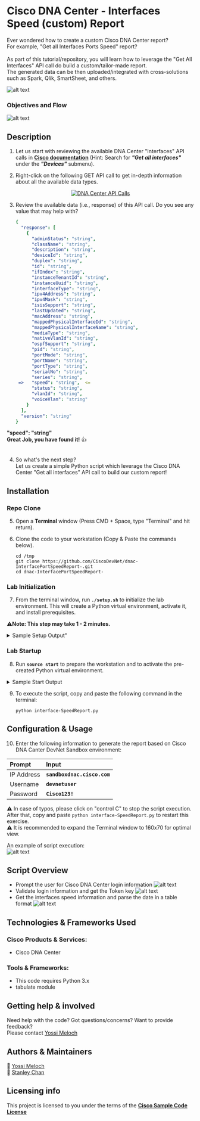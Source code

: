 # Cisco DNA Center - Interfaces Speed (custom) Report

Ever wondered how to create a custom Cisco DNA Center report?  <br /> For example, "Get all Interfaces Ports Speed" report?  <br /> <br />
As part of this tutorial/repository, you will learn how to leverage the "Get All Interfaces" API call do build a custom/tailor-made report. <br />
The generated data can be then uploaded/integrated with cross-solutions such as Spark, Qlik, SmartSheet, and others.  <br />

![alt text](https://github.com/CiscoDevNet/dnac-InterfacePortSpeedReport-/blob/master/story2.png) <br />

### Objectives and Flow
![alt text](https://github.com/CiscoDevNet/dnac-InterfacePortSpeedReport-/blob/master/lab2Flow.png)

## Description

1. Let us start with reviewing the available DNA Center "Interfaces" API calls in **[Cisco documentation](https://developer.cisco.com/site/dna-center-rest-api/)** (Hint: Search for ***"Get all interfaces"*** under the ***"Devices"*** submenu). <br />

2. Right-click on the following GET API call to get in-depth information about all the available data types. <br />
<p align="center">
    <a href="https://developer.cisco.com/site/dna-center-rest-api/"><img src="https://github.com/CiscoDevNet/dnac-InterfacePortSpeedReport-/blob/master/newReport1.png" title="DNA Center API Calls" align="center" /></a>
</p>

3. Review the available data (i.e., response) of this API call. Do you see any value that may help with?

    ```yaml
    {
      "response": [
        {
          "adminStatus": "string",
          "className": "string",
          "description": "string",
          "deviceId": "string",
          "duplex": "string",
          "id": "string",
          "ifIndex": "string",
          "instanceTenantId": "string",
          "instanceUuid": "string",
          "interfaceType": "string",
          "ipv4Address": "string",
          "ipv4Mask": "string",
          "isisSupport": "string",
          "lastUpdated": "string",
          "macAddress": "string",
          "mappedPhysicalInterfaceId": "string",
          "mappedPhysicalInterfaceName": "string",
          "mediaType": "string",
          "nativeVlanId": "string",
          "ospfSupport": "string",
          "pid": "string",
          "portMode": "string",
          "portName": "string",
          "portType": "string",
          "serialNo": "string",
          "series": "string",
     =>   "speed": "string",  <=
          "status": "string",
          "vlanId": "string",
          "voiceVlan": "string"
        }
      ],
      "version": "string"
    }
    ```
**"speed": "string"**<br />
**Great Job, you have found it!** :thumbsup: <br /> <br />

4. So what's the next step? <br /> Let us create a simple Python script which leverage the Cisco DNA Center "Get all interfaces" API call to build our custom report! <br />

## Installation

### Repo Clone
5. Open a **Terminal** window (Press CMD + Space, type "Terminal" and hit return). <br />

6. Clone the code to your workstation (Copy & Paste the commands below). <br />

    ```concole
    cd /tmp
    git clone https://github.com/CiscoDevNet/dnac-InterfacePortSpeedReport-.git
    cd dnac-InterfacePortSpeedReport-
    ```

### Lab Initialization
7. From the terminal window, run **`./setup.sh`** to initialize the lab environment. This will create a Python virtual environment, activate it, and install prerequisites. <br />

:warning:**Note: This step may take 1 - 2 minutes.**

<details>
          <summary>Sample Setup Output"</summary>

 ```concole
      Setting up the workstation environment for the lab.

      Creating Python 3 Virtual Environment
      Collecting requests (from -r requirements.txt (line 1))
        Using cached https://files.pythonhosted.org/packages/ff/17/5cbb026005115301a8fb2f9b0e3e8d32313142fe8b617070e7baad20554f/requests-2.20.1-py2.py3-none-any.whl
      Collecting pyOpenSSL (from -r requirements.txt (line 2))
        Using cached https://files.pythonhosted.org/packages/96/af/9d29e6bd40823061aea2e0574ccb2fcf72bfd6130ce53d32773ec375458c/pyOpenSSL-18.0.0-py2.py3-none-any.whl
      Collecting ndg-httpsclient (from -r requirements.txt (line 3))
        Using cached https://files.pythonhosted.org/packages/fb/67/c2f508c00ed2a6911541494504b7cac16fe0b0473912568df65fd1801132/ndg_httpsclient-0.5.1-py3-none-any.whl
      Collecting pyasn1 (from -r requirements.txt (line 4))
        Using cached https://files.pythonhosted.org/packages/d1/a1/7790cc85db38daa874f6a2e6308131b9953feb1367f2ae2d1123bb93a9f5/pyasn1-0.4.4-py2.py3-none-any.whl
      Collecting tabulate (from -r requirements.txt (line 5))
        Using cached https://files.pythonhosted.org/packages/12/c2/11d6845db5edf1295bc08b2f488cf5937806586afe42936c3f34c097ebdc/tabulate-0.8.2.tar.gz
      Collecting six (from -r requirements.txt (line 6))
        Using cached https://files.pythonhosted.org/packages/67/4b/141a581104b1f6397bfa78ac9d43d8ad29a7ca43ea90a2d863fe3056e86a/six-1.11.0-py2.py3-none-any.whl
      Collecting slackclient (from -r requirements.txt (line 7))
        Using cached https://files.pythonhosted.org/packages/0d/2f/1378e64a843a5a8a83d73caa59ac88c36c67e2b41ac0fab3422080ff13bd/slackclient-1.3.0-py2.py3-none-any.whl
      Collecting simple-crypt (from -r requirements.txt (line 8))
        Using cached https://files.pythonhosted.org/packages/60/66/5bf6feb073f715a61492f8a6d444ad3d884ada71af317ce7a9c80bebee60/simple-crypt-4.1.7.tar.gz
      Collecting idna<2.8,>=2.5 (from requests->-r requirements.txt (line 1))
        Using cached https://files.pythonhosted.org/packages/4b/2a/0276479a4b3caeb8a8c1af2f8e4355746a97fab05a372e4a2c6a6b876165/idna-2.7-py2.py3-none-any.whl
      Collecting urllib3<1.25,>=1.21.1 (from requests->-r requirements.txt (line 1))
        Using cached https://files.pythonhosted.org/packages/62/00/ee1d7de624db8ba7090d1226aebefab96a2c71cd5cfa7629d6ad3f61b79e/urllib3-1.24.1-py2.py3-none-any.whl
      Collecting certifi>=2017.4.17 (from requests->-r requirements.txt (line 1))
        Using cached https://files.pythonhosted.org/packages/56/9d/1d02dd80bc4cd955f98980f28c5ee2200e1209292d5f9e9cc8d030d18655/certifi-2018.10.15-py2.py3-none-any.whl
      Collecting chardet<3.1.0,>=3.0.2 (from requests->-r requirements.txt (line 1))
        Using cached https://files.pythonhosted.org/packages/bc/a9/01ffebfb562e4274b6487b4bb1ddec7ca55ec7510b22e4c51f14098443b8/chardet-3.0.4-py2.py3-none-any.whl
      Collecting cryptography>=2.2.1 (from pyOpenSSL->-r requirements.txt (line 2))
        Using cached https://files.pythonhosted.org/packages/18/d5/7f725ac9ff162c93f67087414961b8256019527093d31e4c1fa9c377170a/cryptography-2.4.2-cp34-abi3-macosx_10_6_intel.whl
      Collecting websocket-client<1.0a0,>=0.35 (from slackclient->-r requirements.txt (line 7))
        Using cached https://files.pythonhosted.org/packages/26/2d/f749a5c82f6192d77ed061a38e02001afcba55fe8477336d26a950ab17ce/websocket_client-0.54.0-py2.py3-none-any.whl
      Collecting pycrypto (from simple-crypt->-r requirements.txt (line 8))
        Using cached https://files.pythonhosted.org/packages/60/db/645aa9af249f059cc3a368b118de33889219e0362141e75d4eaf6f80f163/pycrypto-2.6.1.tar.gz
      Collecting cffi!=1.11.3,>=1.7 (from cryptography>=2.2.1->pyOpenSSL->-r requirements.txt (line 2))
        Using cached https://files.pythonhosted.org/packages/8e/be/40b1bc2c3221acdefeb9dab6773d43cda7543ed0d8c8df8768f05af2d01e/cffi-1.11.5-cp36-cp36m-macosx_10_6_intel.whl
      Collecting asn1crypto>=0.21.0 (from cryptography>=2.2.1->pyOpenSSL->-r requirements.txt (line 2))
        Using cached https://files.pythonhosted.org/packages/ea/cd/35485615f45f30a510576f1a56d1e0a7ad7bd8ab5ed7cdc600ef7cd06222/asn1crypto-0.24.0-py2.py3-none-any.whl
      Collecting pycparser (from cffi!=1.11.3,>=1.7->cryptography>=2.2.1->pyOpenSSL->-r requirements.txt (line 2))
        Using cached https://files.pythonhosted.org/packages/68/9e/49196946aee219aead1290e00d1e7fdeab8567783e83e1b9ab5585e6206a/pycparser-2.19.tar.gz
      Installing collected packages: idna, urllib3, certifi, chardet, requests, six, pycparser, cffi, asn1crypto, cryptography, pyOpenSSL, pyasn1, ndg-httpsclient, tabulate, websocket-client, slackclient, pycrypto, simple-crypt
        Running setup.py install for pycparser ... done
        Running setup.py install for tabulate ... done
        Running setup.py install for pycrypto ... done
        Running setup.py install for simple-crypt ... done
      Successfully installed asn1crypto-0.24.0 certifi-2018.10.15 cffi-1.11.5 chardet-3.0.4 cryptography-2.4.2 idna-2.7 ndg-httpsclient-0.5.1 pyOpenSSL-18.0.0 pyasn1-0.4.4 pycparser-2.19 pycrypto-2.6.1 requests-2.20.1 simple-crypt-4.1.7 six-1.11.0 slackclient-1.3.0 tabulate-0.8.2 urllib3-1.24.1 websocket-client-0.54.0
      You are using pip version 9.0.1, however version 18.1 is available.
      You should consider upgrading via the 'pip install --upgrade pip' command.

      Setup complete.  To begin the lab run:

       source start
 ```
</details>

### Lab Startup
8. Run **`source start`** to prepare the workstation and to activate the pre-created Python virtual environment. <br />

<details>
     <summary>Sample Start Output</summary>

 ```concole
  Preparing the Workstation to Run this lab

  Note: This command script should be run with 'source start'
  to prepare the active terminal session.

  Activating Python Virtual Environment
  Opening Incognito browser windows for lab
 ```
</details>

9. To execute the script, copy and paste the following command in the terminal: <br />

     ```concole
     python interface-SpeedReport.py
      ```

## Configuration & Usage

10. Enter the following information to generate the report based on Cisco DNA Canter DevNet Sandbox environment: <br />

|Prompt   | Input |
|:-----|:-------------|
|IP Address | **`sandboxdnac.cisco.com`** |
|Username | **`devnetuser`** |
|Password | **`Cisco123!`** |

:warning: In case of typos, please click on "control C" to stop the script execution. After that, copy and paste `python interface-SpeedReport.py` to restart this exercise. <br />
:warning: It is recommended to expand the Terminal window to 160x70 for optimal view. <br />

An example of script execution: <br />
![alt text](https://github.com/CiscoDevNet/dnac-InterfacePortSpeedReport-/blob/master/newReport2.png)


## Script Overview
  * Prompt the user for Cisco DNA Center login information
![alt text](https://github.com/CiscoDevNet/dnac-InterfacePortSpeedReport-/blob/master/newReport3.png)<br />
  * Validate login information and get the Token key
![alt text](https://github.com/CiscoDevNet/dnac-InterfacePortSpeedReport-/blob/master/newReport4.png)<br />
  * Get the interfaces speed information and parse the date in a table format
![alt text](https://github.com/CiscoDevNet/dnac-InterfacePortSpeedReport-/blob/master/newReport5.png)<br />

## Technologies & Frameworks Used
### Cisco Products & Services:
  * Cisco DNA Center

### Tools & Frameworks:
  * This code requires Python 3.x
  * tabulate module

## Getting help & involved
Need help with the code? Got questions/concerns? Want to provide feedback? <br />
Please contact [Yossi Meloch](mailto:ymeloch@cisco.com) <br />

## Authors & Maintainers
:email: [Yossi Meloch](mailto:ymeloch@cisco.com) <br />
:email: [Stanley Chan](stanchan@cisco.com) <br />

## Licensing info
This project is licensed to you under the terms of the **[Cisco Sample Code License](https://github.com/CiscoDevNet/dnac-InterfacePortSpeedReport-/blob/master/LICENSE)**
